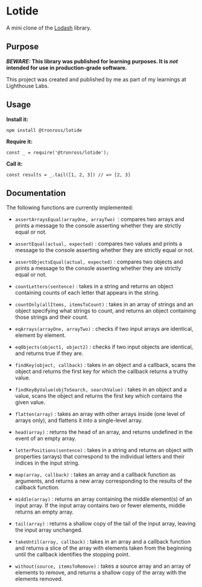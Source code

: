 # Lotide

A mini clone of the [Lodash](https://lodash.com) library.

## Purpose

**_BEWARE:_ This library was published for learning purposes. It is _not_ intended for use in production-grade software.**

This project was created and published by me as part of my learnings at Lighthouse Labs. 

## Usage

**Install it:**

`npm install @tronross/lotide`

**Require it:**

`const _ = require('@tronross/lotide');`

**Call it:**

`const results = _.tail([1, 2, 3]) // => [2, 3]`

## Documentation

The following functions are currently implemented:
- `assertArraysEqual(arrayOne, arrayTwo) `: compares two arrays and prints a message to the console asserting whether they are strictly equal or not.

- `assertEqual(actual, expected)` : compares two values and prints a message to the console asserting whether they are strictly equal or not.


- `assertObjectsEqual(actual, expected)` : compares two objects and prints a message to the console asserting whether they are strictly equal or not.

- `countLetters(sentence)` : takes in a string and returns an object containing counts of each letter that appears in the string.

- `countOnly(allItems, itemsToCount)` : takes in an array of strings and an object specifying what strings to count, and returns an object containing those strings and their count. 

- `eqArrays(arrayOne, arrayTwo)` : checks if two input arrays are identical, element by element.

- `eqObjects(object1, object2)` : checks if two input objects are identical, and returns true if they are.

- `findKey(object, callback)` : takes in an object and a callback, scans the object and returns the first key for which the callback returns a truthy value. 

- `findKeyByValue(objToSearch, searchValue)` : takes in an object and a value, scans the object and returns the first key which contains the given value.

- `flatten(array)` : takes an array with other arrays inside (one level of arrays only), and flattens it into a single-level array.

- `head(array)` : returns the head of an array, and returns undefined in the event of an empty array.

- `letterPositions(sentence)` : takes in a string and returns an object with properties (arrays) that correspond to the individual letters and their indices in the input string.

- `map(array, callback)` : takes an array and a callback function as arguments, and returns a new array corresponding to the results of the callback function.

- `middle(array)` : returns an array containing the middle element(s) of an input array. If the input array contains two or fewer elements, middle returns an empty array.

- `tail(array)` : returns a shallow copy of the tail of the input array, leaving the input array unchanged.

- `takeUntil(array, callback)` : takes in an array and a callback function and returns a slice of the array with elements taken from the beginning until the callback identifies the stopping point.

- `without(source, itemsToRemove)` : takes a source array and an array of elements to remove, and returns a shallow copy of the array with the elements removed.